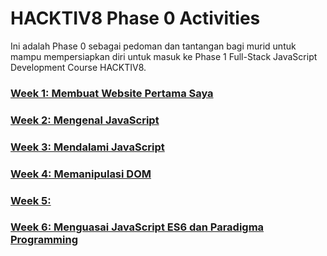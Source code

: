 # HACKTIV8 Phase 0 Activities

Ini adalah Phase 0 sebagai pedoman dan tantangan bagi murid untuk mampu mempersiapkan diri untuk masuk
ke Phase 1 Full-Stack JavaScript Development Course HACKTIV8.

### [Week 1: Membuat Website Pertama Saya](./README-WEEK-1.md)
### [Week 2: Mengenal JavaScript](./README-WEEK-2.md)
### [Week 3: Mendalami JavaScript](./README-WEEK-3.md)
### [Week 4: Memanipulasi DOM](./README-WEEK-4.md)
### [Week 5: ](./README-WEEK-5.md)
### [Week 6: Menguasai JavaScript ES6 dan Paradigma Programming](./README-WEEK-6.md)
